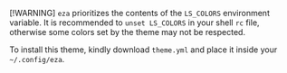 [!WARNING]
`eza` prioritizes the contents of the `LS_COLORS` environment variable.
It is recommended to `unset LS_COLORS` in your shell `rc` file, otherwise
some colors set by the theme may not be respected.

To install this theme, kindly download `theme.yml` and place it inside your `~/.config/eza`.
